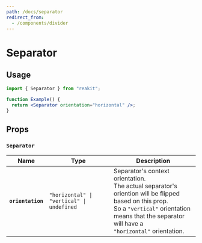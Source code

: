 ```yaml
---
path: /docs/separator
redirect_from:
  - /components/divider
---
```


# Separator

## Usage

```jsx
import { Separator } from "reakit";

function Example() {
  return <Separator orientation="horizontal" />;
}
```

## Props

<!-- Automatically generated -->

### `Separator`

| Name | Type | Description |
|------|------|-------------|
| **`orientation`** | <code>"horizontal" &#124; "vertical" &#124; undefined</code> | Separator's context orientation.<br>The actual separator's oriention will be flipped based on this prop.<br>So a `"vertical"` orientation means that the separator will have a<br>`"horizontal"` orientation. |
